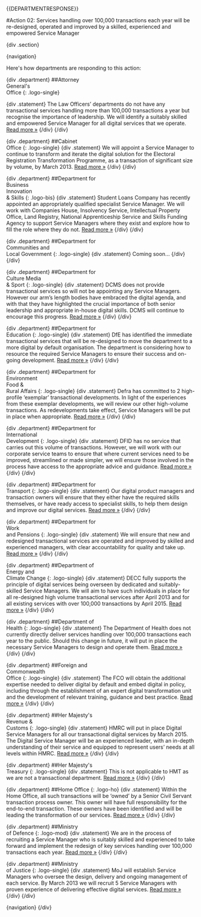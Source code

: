 {{DEPARTMENTRESPONSE}}

#Action 02: Services handling over 100,000 transactions each year will be re-designed, operated and improved by a skilled, experienced and empowered Service Manager

{div .section}

{navigation}

Here's how departments are responding to this action:

{div .department}
##Attorney <br> General's <br> Office
{: .logo-single}

{div .statement}
The Law Officers’ departments do not have any transactional services handling more than 100,000 transactions a year but recognise the importance of leadership. We will identify a suitably skilled and empowered Service Manager for all digital services that we operate. [Read more »](https://www.gov.uk/government/publications/law-officers-departments-digital-strategy)
{/div}
{/div}

{div .department}
##Cabinet<br>Office
{: .logo-single}
{div .statement}
We will appoint a Service Manager to continue to transform and iterate the digital solution for the Electoral Registration Transformation Programme, as a transaction of significant size by volume, by March 2013. [Read more »](http://www.cabinetoffice.gov.uk/resource-library/cabinet-office-digital-strategy)
{/div}
{/div}

{div .department}
##Department for<br>Business<br>Innovation<br>& Skills
{: .logo-bis}
{div .statement}
Student Loans Company has recently appointed an appropriately qualified specialist Service Manager. We will work with Companies House, Insolvency Service, Intellectual Property Office, Land Registry, National Apprenticeship Service and Skills Funding Agency to support Service Managers where they exist and explore how to fill the role where they do not. [Read more »](http://discuss.bis.gov.uk/digitalstrategy)
{/div}
{/div}

{div .department}
##Department for<br>Communities and<br>Local Government
{: .logo-single}
{div .statement}
Coming soon...
{/div}
{/div}

{div .department}
##Department for<br>Culture Media<br>& Sport
{: .logo-single}
{div .statement}
DCMS does not provide transactional services so will not be appointing any Service Managers. However our arm’s length bodies have embraced the digital agenda, and with that they have highlighted the crucial importance of both senior leadership and appropriate in-house digital skills. DCMS will continue to encourage this progress. [Read more »](http://www.dcms.gov.uk/publications/9586.aspx)
{/div}
{/div}


{div .department}
##Department for<br>Education
{: .logo-single}
{div .statement}
DfE has identified the immediate transactional services that will be re-designed to move the department to a more digital by default organisation. The department is considering how to resource the required Service Managers to ensure their success and on-going development. [Read more »](http://www.education.gov.uk/digitalstrategy)
{/div}
{/div}

{div .department}
##Department for<br>Environment<br>Food &<br>Rural Affairs
{: .logo-single}
{div .statement}
Defra has committed to 2 high-profile ‘exemplar’ transactional developments. In light of the experiences from these exemplar developments, we will review our other high-volume transactions. As redevelopments take effect, Service Managers will be put in place when appropriate. [Read more »](http://www.defra.gov.uk/publications/2012/12/20/pb13863-digital-strategy-2012/)
{/div}
{/div}

{div .department}
##Department for<br>International<br>Development
{: .logo-single}
{div .statement}
DFID has no service that carries out this volume of transactions. However, we will work with our corporate service teams to ensure that where current services need to be improved, streamlined or made simpler, we will ensure those involved in the process have access to the appropriate advice and guidance. [Read more »](http://www.dfid.gov.uk/about-us/How-we-measure-progress/dfid-digital-strategy/)
{/div}
{/div}

{div .department}
##Department for<br>Transport
{: .logo-single}
{div .statement}
Our digital product managers and transaction owners will ensure that they either have the required skills themselves, or have ready access to specialist skills, to help them design and improve our digital services. [Read more »](https://www.gov.uk/government/publications/department-for-transport-digital-strategy)
{/div}
{/div}

{div .department}
##Department for<br>Work<br>and Pensions
{: .logo-single}
{div .statement}
We will ensure that new and redesigned transactional services are operated and improved by skilled and experienced managers, with clear accountability for quality and take up. [Read more »](http://www.dwp.gov.uk/publications/corporate-publications/digital-strategy.shtml)
{/div}
{/div}

{div .department}
##Department of<br>Energy and<br>Climate Change
{: .logo-single}
{div .statement}
DECC fully supports the principle of digital services being overseen by dedicated and suitably-skilled Service Managers. We will aim to have such individuals in place for all re-designed high volume transactional services after April 2013 and for all existing services with over 100,000 transactions by April 2015. [Read more »](http://www.decc.gov.uk/en/content/cms/about/our_goals/our_goals.aspx#dds)
{/div}
{/div}


{div .department}
##Department of<br>Health
{: .logo-single}
{div .statement}
The Department of Health does not currently directly deliver services handling over 100,000 transactions each year to the public. Should this change in future, it will put in place the necessary Service Managers to design and operate them. [Read more »](http://digitalhealth.dh.gov.uk/digital-strategy)
{/div}
{/div}

{div .department}
##Foreign and<br>Commonwealth<br>Office
{: .logo-single}
{div .statement}
The FCO will obtain the additional expertise needed to deliver digital by default and embed digital in policy, including through the establishment of an expert digital transformation unit and the development of relevant training, guidance and best practice. [Read more »](https://www.gov.uk/government/publications/the-fco-digital-strategy)
{/div}
{/div}

{div .department}
##Her Majesty's<br>Revenue &<br>Customs
{: .logo-single}
{div .statement}
HMRC will put in place Digital Service Managers for all our transactional digital services by March 2015. The Digital Service Manager will be an experienced leader, with an in-depth understanding of their service and equipped to represent users’ needs at all levels within HMRC. [Read more »](http://www.hmrc.gov.uk/about/2012-digital-strategy.pdf)
{/div}
{/div}

{div .department}
##Her Majesty's<br>Treasury
{: .logo-single}
{div .statement}
This is not applicable to HMT as we are not a transactional department. [Read more »](http://www.hm-treasury.gov.uk/digital_strategy)
{/div}
{/div}

{div .department}
##Home Office
{: .logo-ho}
{div .statement}
Within the Home Office, all such transactions will be ‘owned’ by a Senior Civil Servant transaction process owner. This owner will have full responsibility for the end-to-end transaction. These owners have been identified and will be leading the transformation of our services. [Read more »](http://www.homeoffice.gov.uk/publications/about-us/corporate-publications/ho-digital-strategy/)
{/div}
{/div}

{div .department}
##Ministry<br>of Defence
{: .logo-mod}
{div .statement}
We are in the process of recruiting a Service Manager who is suitably skilled and experienced to take forward and implement the redesign of key services handling over 100,000 transactions each year. [Read more »](https://www.gov.uk/government/publications/digital-in-defence)
{/div}
{/div}

{div .department}
##Ministry<br>of Justice
{: .logo-single}
{div .statement}
MoJ will establish Service Managers who oversee the design, delivery and ongoing management of each service. By March 2013 we will recruit 5 Service Managers with proven experience of delivering effective digital services. [Read more »](http://open.justice.gov.uk/digital-strategy/#theme-01-transforming-our-services)
{/div}
{/div}

{navigation}
{/div}



